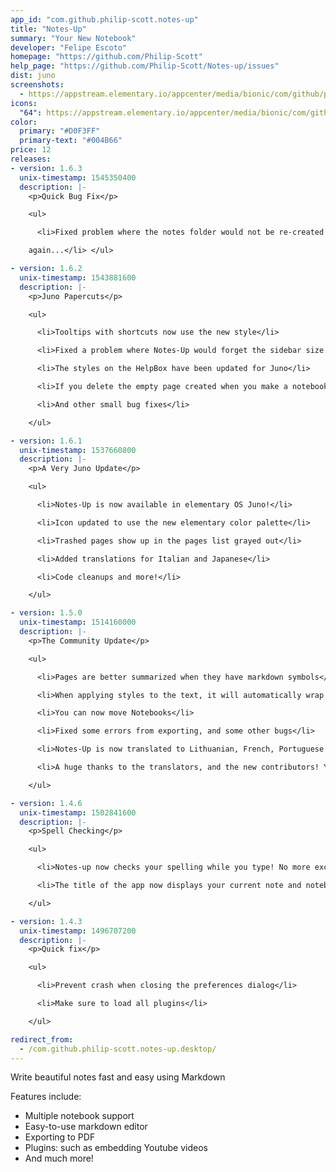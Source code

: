 ```yaml
---
app_id: "com.github.philip-scott.notes-up"
title: "Notes-Up"
summary: "Your New Notebook"
developer: "Felipe Escoto"
homepage: "https://github.com/Philip-Scott"
help_page: "https://github.com/Philip-Scott/Notes-up/issues"
dist: juno
screenshots:
  - https://appstream.elementary.io/appcenter/media/bionic/com/github/philip-scott.notes-up/9247594E1E7C97B0FBCD1E74BBCB8E75/screenshots/image-1_orig.png
icons:
  "64": https://appstream.elementary.io/appcenter/media/bionic/com/github/philip-scott.notes-up/9247594E1E7C97B0FBCD1E74BBCB8E75/icons/64x64/com.github.philip-scott.notes-up_com.github.philip-scott.notes-up.png
color:
  primary: "#D0F3FF"
  primary-text: "#004B66"
price: 12
releases:
- version: 1.6.3
  unix-timestamp: 1545350400
  description: |-
    <p>Quick Bug Fix</p>

    <ul>

      <li>Fixed problem where the notes folder would not be re-created if it was deleted, preventing the app from opening

    again...</li> </ul>

- version: 1.6.2
  unix-timestamp: 1543881600
  description: |-
    <p>Juno Papercuts</p>

    <ul>

      <li>Tooltips with shortcuts now use the new style</li>

      <li>Fixed a problem where Notes-Up would forget the sidebar size.</li>

      <li>The styles on the HelpBox have been updated for Juno</li>

      <li>If you delete the empty page created when you make a notebook, it will not re-appear</li>

      <li>And other small bug fixes</li>

    </ul>

- version: 1.6.1
  unix-timestamp: 1537660800
  description: |-
    <p>A Very Juno Update</p>

    <ul>

      <li>Notes-Up is now available in elementary OS Juno!</li>

      <li>Icon updated to use the new elementary color palette</li>

      <li>Trashed pages show up in the pages list grayed out</li>

      <li>Added translations for Italian and Japanese</li>

      <li>Code cleanups and more!</li>

    </ul>

- version: 1.5.0
  unix-timestamp: 1514160000
  description: |-
    <p>The Community Update</p>

    <ul>

      <li>Pages are better summarized when they have markdown symbols</li>

      <li>When applying styles to the text, it will automatically wrap around it properly</li>

      <li>You can now move Notebooks</li>

      <li>Fixed some errors from exporting, and some other bugs</li>

      <li>Notes-Up is now translated to Lithuanian, French, Portuguese and Czech!</li>

      <li>A huge thanks to the translators, and the new contributors! You guys rock!</li>

    </ul>

- version: 1.4.6
  unix-timestamp: 1502841600
  description: |-
    <p>Spell Checking</p>

    <ul>

      <li>Notes-up now checks your spelling while you type! No more excuses for misspelled words in your homework ;)</li>

      <li>The title of the app now displays your current note and notebook</li>

    </ul>

- version: 1.4.3
  unix-timestamp: 1496707200
  description: |-
    <p>Quick fix</p>

    <ul>

      <li>Prevent crash when closing the preferences dialog</li>

      <li>Make sure to load all plugins</li>

    </ul>

redirect_from:
  - /com.github.philip-scott.notes-up.desktop/
---
```

<p>Write beautiful notes fast and easy using Markdown</p>
<p>Features include:</p>
<ul>
  <li>Multiple notebook support</li>
  <li>Easy-to-use markdown editor</li>
  <li>Exporting to PDF</li>
  <li>Plugins: such as embedding Youtube videos</li>
  <li>And much more!</li>
</ul>
